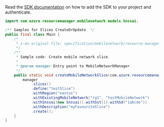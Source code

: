 Read the [SDK documentation](https://github.com/Azure/azure-sdk-for-java/blob/azure-resourcemanager-mobilenetwork_1.0.0-beta.2/sdk/mobilenetwork/azure-resourcemanager-mobilenetwork/README.md) on how to add the SDK to your project and authenticate.

```java
import com.azure.resourcemanager.mobilenetwork.models.Snssai;

/** Samples for Slices CreateOrUpdate. */
public final class Main {
    /*
     * x-ms-original-file: specification/mobilenetwork/resource-manager/Microsoft.MobileNetwork/preview/2022-03-01-preview/examples/SliceCreate.json
     */
    /**
     * Sample code: Create mobile network slice.
     *
     * @param manager Entry point to MobileNetworkManager.
     */
    public static void createMobileNetworkSlice(com.azure.resourcemanager.mobilenetwork.MobileNetworkManager manager) {
        manager
            .slices()
            .define("testSlice")
            .withRegion("eastus")
            .withExistingMobileNetwork("rg1", "testMobileNetwork")
            .withSnssai(new Snssai().withSst(1).withSd("1abcde"))
            .withDescription("myFavouriteSlice")
            .create();
    }
}
```
